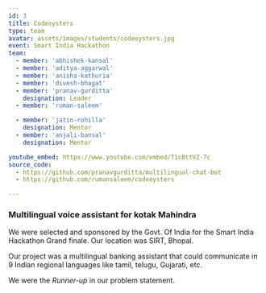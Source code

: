 ```yaml
---
id: 3
title: Codeoysters
type: team
avatar: assets/images/students/codeoysters.jpg
event: Smart India Hackathon
team: 
  - member: 'abhishek-kansal'
  - member: 'aditya-aggarwal'
  - member: 'anisha-kathuria'
  - member: 'divesh-bhagat'
  - member: 'pranav-gurditta'
    designation: Leader
  - member: 'ruman-saleem'

  - member: 'jatin-rohilla'
    designation: Mentor
  - member: 'anjali-bansal'
    designation: Mentor

youtube_embed: https://www.youtube.com/embed/T1cBttVZ-7c
source_code: 
  - https://github.com/pranavgurditta/multilingual-chat-bot
  - https://github.com/rumansaleem/codeoysters

---
```

### Multilingual voice assistant for kotak Mahindra

We were selected and sponsored by the Govt. Of India for the Smart India Hackathon Grand finale.
Our location was SIRT, Bhopal. 

Our project was a multilingual banking assistant that could communicate in 9 Indian regional languages like tamil, telugu, Gujarati, etc.

We were the _Runner-up_ in our problem statement.